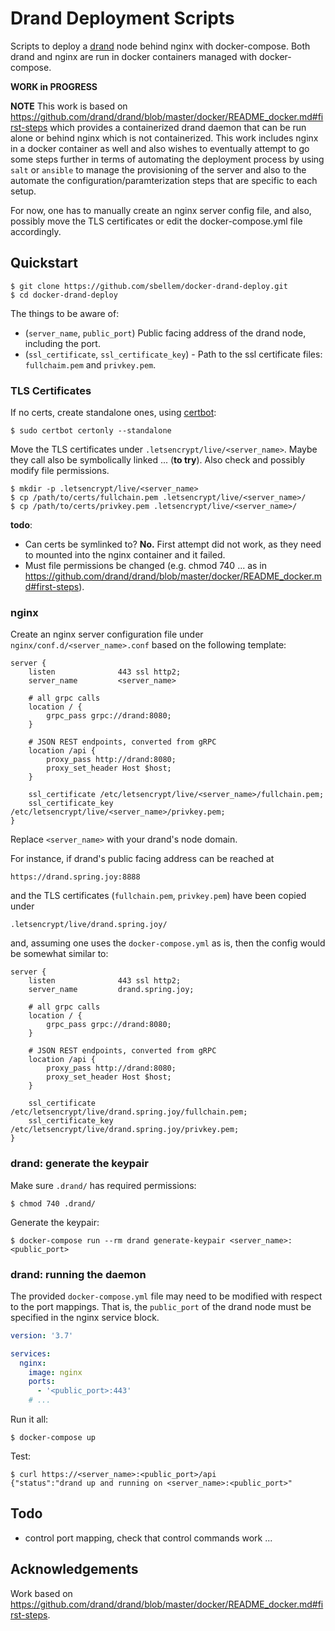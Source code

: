 # Drand Deployment Scripts
Scripts to deploy a [drand](https://github.com/drand/drand) node behind nginx
with docker-compose. Both drand and nginx are run in docker containers managed
with docker-compose.

**WORK in PROGRESS**

**NOTE** This work is based on
https://github.com/drand/drand/blob/master/docker/README_docker.md#first-steps
which provides a containerized drand daemon that can be run alone or behind
nginx which is not containerized. This work includes nginx in a docker
container as well and also wishes to eventually attempt to go some steps
further in terms of automating the deployment process by using `salt` or
`ansible` to manage the provisioning of the server and also to the automate
the configuration/paramterization steps that are specific to each setup.

For now, one has to manually create an nginx server config file, and also,
possibly move the TLS certificates or edit the docker-compose.yml file
accordingly.

## Quickstart
```shell
$ git clone https://github.com/sbellem/docker-drand-deploy.git
$ cd docker-drand-deploy
```

The things to be aware of:

* (`server_name`, `public_port`) Public facing address of the drand node,
  including the port.
* (`ssl_certificate`, `ssl_certificate_key`) - Path to the ssl certificate
  files: `fullchaim.pem` and `privkey.pem`.


### TLS Certificates
If no certs, create standalone ones, using [certbot](https://certbot.eff.org):

```shell
$ sudo certbot certonly --standalone
```

Move the TLS certificates under `.letsencrypt/live/<server_name>`. Maybe they
call also be symbolically linked ... (**to try**). Also check and possibly
modify file permissions.

```shell
$ mkdir -p .letsencrypt/live/<server_name>
$ cp /path/to/certs/fullchain.pem .letsencrypt/live/<server_name>/
$ cp /path/to/certs/privkey.pem .letsencrypt/live/<server_name>/
```

**todo**:
* Can certs be symlinked to? **No.** First attempt did not work, as they need
  to mounted into the nginx container and it failed.
* Must file permissions be changed (e.g. chmod 740 ... as in
  https://github.com/drand/drand/blob/master/docker/README_docker.md#first-steps).

### nginx
Create an nginx server configuration file under
`nginx/conf.d/<server_name>.conf` based on the following template:

```nginx
server {
    listen              443 ssl http2;
    server_name         <server_name>

    # all grpc calls
    location / {
        grpc_pass grpc://drand:8080;
    }

    # JSON REST endpoints, converted from gRPC
    location /api {
        proxy_pass http://drand:8080;
        proxy_set_header Host $host;
    }

    ssl_certificate /etc/letsencrypt/live/<server_name>/fullchain.pem;
    ssl_certificate_key /etc/letsencrypt/live/<server_name>/privkey.pem;
}
```

Replace `<server_name>` with your drand's node domain.

For instance, if drand's public facing address can be reached at

    https://drand.spring.joy:8888

and the TLS certificates (`fullchain.pem`, `privkey.pem`) have been copied
under

    .letsencrypt/live/drand.spring.joy/

and, assuming one uses the `docker-compose.yml` as is, then the config would
be somewhat similar to:

```nginx
server {
    listen              443 ssl http2;
    server_name         drand.spring.joy;

    # all grpc calls
    location / {
        grpc_pass grpc://drand:8080;
    }

    # JSON REST endpoints, converted from gRPC
    location /api {
        proxy_pass http://drand:8080;
        proxy_set_header Host $host;
    }

    ssl_certificate /etc/letsencrypt/live/drand.spring.joy/fullchain.pem;
    ssl_certificate_key /etc/letsencrypt/live/drand.spring.joy/privkey.pem;
}
```

### drand: generate the keypair
Make sure `.drand/` has required permissions:

```shell
$ chmod 740 .drand/
```

Generate the keypair:

```shell
$ docker-compose run --rm drand generate-keypair <server_name>:<public_port>
```

### drand: running the daemon
The provided `docker-compose.yml` file may need to be modified with respect to
the port mappings. That is, the `public_port` of the drand node must be
specified in the nginx service block.

```yml
version: '3.7'

services:
  nginx:
    image: nginx
    ports:
      - '<public_port>:443'
    # ...
```

Run it all:

```shell
$ docker-compose up
```

Test:

```shell
$ curl https://<server_name>:<public_port>/api
{"status":"drand up and running on <server_name>:<public_port>"
```

## Todo
* control port mapping, check that control commands work ...


## Acknowledgements
Work based on
https://github.com/drand/drand/blob/master/docker/README_docker.md#first-steps.
